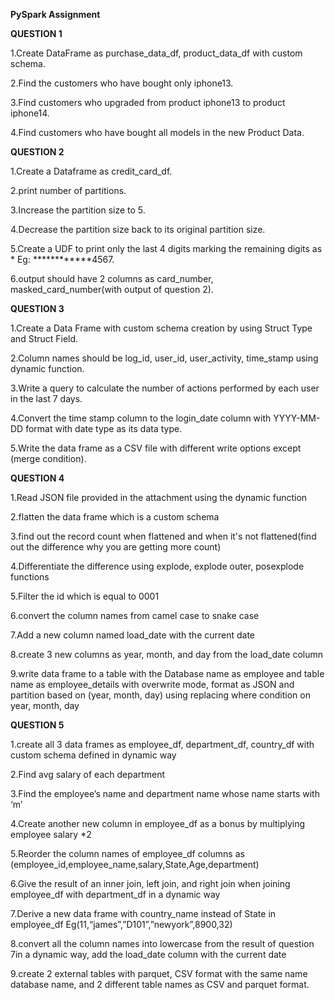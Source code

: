 **PySpark Assignment**

**QUESTION 1**

1.Create DataFrame as purchase_data_df,  product_data_df with custom schema.

2.Find the customers who have bought only iphone13.

3.Find customers who upgraded from product iphone13 to product iphone14.

4.Find customers who have bought all models in the new Product Data.

**QUESTION 2**

1.Create a Dataframe as credit_card_df.

2.print number of partitions.

3.Increase the partition size to 5.

4.Decrease the partition size back to its original partition size.

5.Create a UDF to print only the last 4 digits marking the remaining digits as *
Eg: ************4567.

6.output should have 2 columns as card_number, masked_card_number(with output of question 2).

**QUESTION 3**


1.Create a Data Frame with custom schema creation by using Struct Type and Struct Field.

2.Column names should be log_id, user_id, user_activity, time_stamp using dynamic function.

3.Write a query to calculate the number of actions performed by each user in the last 7 days.

4.Convert the time stamp column to the login_date column with YYYY-MM-DD format with date type as its data type.

5.Write the data frame as a CSV file with different write options except (merge condition).

**QUESTION 4**

1.Read JSON file provided in the attachment using the dynamic function

2.flatten the data frame which is a custom schema

3.find out the record count when flattened and when it's not flattened(find out the difference why you are getting more count)

4.Differentiate the difference using explode, explode outer, posexplode functions

5.Filter the id which is equal to 0001 

6.convert the column names from camel case to snake case 

7.Add a new column named load_date with the current date

8.create 3 new columns as year, month, and day from the load_date column 

9.write data frame to a table with the Database name as employee and table name as employee_details with overwrite mode, format as JSON and partition based on (year, month, day) using replacing where condition on year, month, day


**QUESTION 5**

1.create all 3 data frames as employee_df, department_df, country_df with custom schema defined in dynamic way

2.Find avg salary of each department

3.Find the employee’s name and department name whose name starts with ‘m’ 

4.Create another new column in  employee_df as a bonus by multiplying employee salary *2

5.Reorder the column names of employee_df columns as (employee_id,employee_name,salary,State,Age,department)

6.Give the result of an inner join, left join, and right join when joining employee_df with department_df in a dynamic way

7.Derive a new data frame with country_name instead of State in employee_df 
Eg(11,“james”,”D101”,”newyork”,8900,32)

8.convert all the column names into lowercase from the result of question 7in a dynamic way, add the load_date column with the current date

9.create 2 external tables with parquet, CSV format with the same name database name, and 2 different table names as CSV and parquet format.



